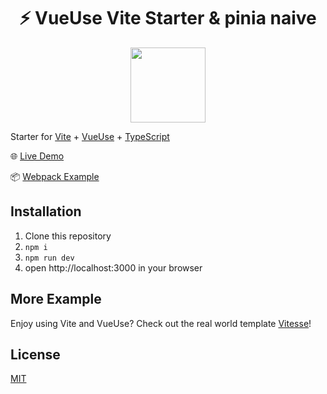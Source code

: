 <h1 align='center'>⚡️ VueUse Vite Starter & pinia naive </h1>

<p align='center'>
<img src='./src/assets/logo.svg' height='120'/>
</p>


Starter for [Vite](https://github.com/vuejs/vite) + [VueUse](https://github.com/vueuse/vueuse) + [TypeScript](https://www.typescriptlang.org/)

🌐 [Live Demo](https://vueuse-vite-starter.netlify.app/)

📦 [Webpack Example](https://github.com/vueuse/vueuse-vue3-example)

## Installation

1. Clone this repository
2. `npm i`
3. `npm run dev`
4. open http://localhost:3000 in your browser

## More Example

Enjoy using Vite and VueUse? Check out the real world template [Vitesse](https://github.com/antfu/vitesse)!

## License

[MIT](http://opensource.org/licenses/MIT)
